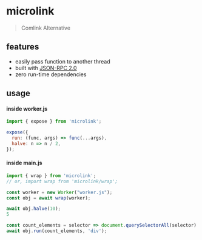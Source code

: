# microlink
> Comlink Alternative

## features
- easily pass function to another thread
- built with [JSON-RPC 2.0](https://www.jsonrpc.org/specification)
- zero run-time dependencies

## usage
#### inside worker.js
```js
import { expose } from 'microlink';

expose({
  run: (func, args) => func(...args),
  halve: n => n / 2,
});
```

#### inside main.js
```js
import { wrap } from 'microlink';
// or, import wrap from 'microlink/wrap';

const worker = new Worker("worker.js");
const obj = await wrap(worker);

await obj.halve(10);
5

const count_elements = selector => document.querySelectorAll(selector).length;
await obj.run(count_elements, 'div');
```